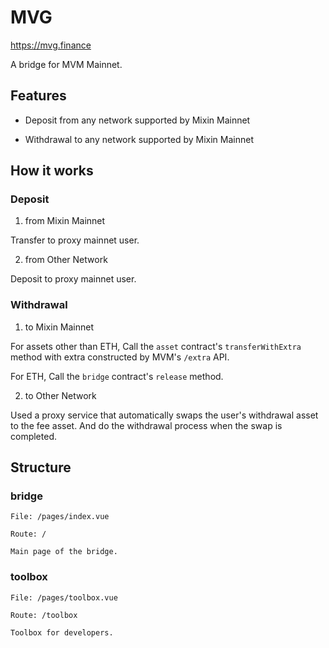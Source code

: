 # MVG

https://mvg.finance 

A bridge for MVM Mainnet.

## Features

- Deposit from any network supported by Mixin Mainnet

- Withdrawal to any network supported by Mixin Mainnet

## How it works

### Deposit 

1. from Mixin Mainnet

Transfer to proxy mainnet user.

2. from Other Network

Deposit to proxy mainnet user. 

### Withdrawal

1. to Mixin Mainnet

For assets other than ETH, Call the `asset` contract's `transferWithExtra` method with extra constructed by MVM's `/extra` API.

For ETH, Call the `bridge` contract's `release` method.

2. to Other Network

Used a proxy service that automatically swaps the user's withdrawal asset to the fee asset. And do the withdrawal process when the swap is completed.


## Structure

### bridge
```
File: /pages/index.vue

Route: /

Main page of the bridge.
```
### toolbox
```
File: /pages/toolbox.vue

Route: /toolbox

Toolbox for developers.
```
